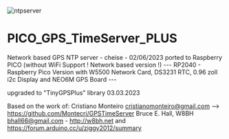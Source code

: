 ![ntpserver](https://user-images.githubusercontent.com/59045759/222897085-b2a30fdc-48ef-4df6-8ced-66147c202af8.gif)


# PICO_GPS_TimeServer_PLUS
 
Network based GPS NTP server - cheise - 02/06/2023 ported to Raspberry PICO (without WiFi Support ! Network based version !)
--- RP2040 - Raspberry Pico Version with W5500 Network Card, DS3231 RTC, 0.96 zoll i2c Display and NEO6M GPS Board ---

upgraded to "TinyGPSPlus" library 03.03.2023

Based on the work of:
Cristiano Monteiro <cristianomonteiro@gmail.com> --> https://github.com/Montecri/GPSTimeServer
Bruce E. Hall, W8BH <bhall66@gmail.com> - http://w8bh.net
and
https://forum.arduino.cc/u/ziggy2012/summary
